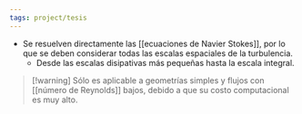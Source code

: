 ```yaml
---
tags: project/tesis
---
```

* Se resuelven directamente las [[ecuaciones de Navier Stokes]], por lo que se deben considerar todas las escalas espaciales de la turbulencia.
	* Desde las escalas disipativas más pequeñas hasta la escala integral.
>[!warning] Sólo es aplicable a geometrías simples y flujos con [[número de Reynolds]] bajos, debido a que su costo computacional es muy alto.
